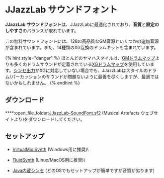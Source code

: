 # JJazzLab サウンドフォント

**JJazzLab サウンドフォント**は、JJazzLabに最適化されており、**音質**と**設定のしやすさ**のバランスが取れています。

この無料サウンドフォントには、128の高品質なGM音源といくつかの追加音源が含まれています。また、14種類のXG互換のドラムキットも含まれています。

{% hint style="danger" %}
ほとんどのヤマハスタイルは、[GMドラムマップ](https://www.jjazzlab.com/images/doc/XG-DrumMap.png)よりも多くのドラムサウンドが定義されている[XGドラムマップ](https://en.wikipedia.org/wiki/File:GMStandardDrumMap.gif)を使用しています。[シンセ出力](../output-synth.md)がXGに対応していない場合でも、JJazzLabはスタイルのドラム/パーカッションのサウンドが問題ないように最善を尽くしますが、最適ではないかもしれません。
{% endhint %}

## ダウンロード <a href="high-quality-sounds" id="high-quality-sounds"></a>

****:open\_file\_folder:[JJazzLab-SoundFont.sf2](https://musical-artifacts.com/artifacts/1036) (Musical Artefacts ウェブサイトより)をダウンロードしてください。

## セットアップ

* [VirtualMidiSynth](virtualmidisynth.md) (Windows用に推奨)\

* [FluidSynth](fluidsynth.md) (Linux/MacOS用に推奨)\

* [Java内蔵シンセ](java-internal-synth.md) (どのOSでもセットアップが簡単ですが音質が劣ります)

